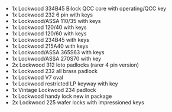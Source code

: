 - 1x Lockwood 334B45 Bilock QCC core with operating/QCC key
- 1x Lockwood 232 6 pin with keys
- 1x Lockwood/ASSA 110/35 with keys
- 1x Lockwood 120/40 with keys
- 1x Lockwood 120/60 with keys
- 1x Lockwood 234B45 with keys
- 1x Lockwood 215A40 with keys
- 1x Lockwood/ASSA 365S63 with keys
- 1x Lockwood/ASSA 270S70 with key
- 2x Lockwood 312 loto padlocks (rarer 4 pin version)
- 1x Lockwood 232 all brass padlock
- 1x Lockwood V7 oval
- 1x Lockwood restricted LP keyway with key
- 1x Vintage Lockwood 234 padlock
- 1x Lockwood handy lock new in package
- 2x Lockwood 225 wafer locks with impressioned keys
